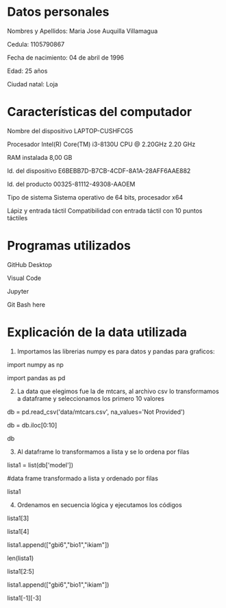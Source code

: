 # Datos personales

Nombres y Apellidos: Maria Jose Auquilla Villamagua

Cedula: 1105790867

Fecha de nacimiento: 04 de abril de 1996

Edad: 25 años

Ciudad natal: Loja 

# Características del computador
Nombre del dispositivo	LAPTOP-CUSHFCG5

Procesador	Intel(R) Core(TM) i3-8130U CPU @ 2.20GHz   2.20 GHz

RAM instalada	8,00 GB

Id. del dispositivo	E6BEBB7D-B7CB-4CDF-8A1A-28AFF6AAE882

Id. del producto	00325-81112-49308-AAOEM

Tipo de sistema	Sistema operativo de 64 bits, procesador x64

Lápiz y entrada táctil	Compatibilidad con entrada táctil con 10 puntos táctiles

# Programas utilizados

GitHub Desktop

Visual Code

Jupyter

Git Bash here

# Explicación de la data utilizada

1. Importamos las librerias numpy es para datos y pandas para graficos:

import numpy as np

import pandas as pd

2. La data que elegimos fue la de mtcars, al archivo csv lo transformamos a dataframe y seleccionamos los primero 10 valores

db = pd.read_csv('data/mtcars.csv', na_values='Not Provided')

db = db.iloc[0:10]

db

3. Al dataframe lo transformamos a lista y se lo ordena por filas 

lista1 = list(db['model'])

#data frame transformado a lista y ordenado por filas 

lista1

4. Ordenamos en secuencia lógica y ejecutamos los códigos 

lista1[3]

lista1[4]

lista1.append(["gbi6","bio1","ikiam"]) 

len(lista1)

lista1[2:5]

lista1.append(["gbi6","bio1","ikiam"])

lista1[-1][-3]

